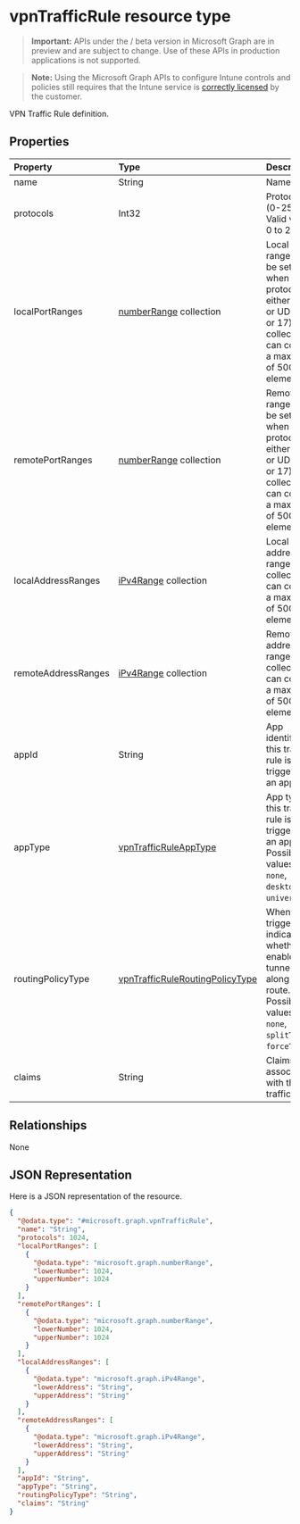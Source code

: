 ﻿# vpnTrafficRule resource type

> **Important:** APIs under the / beta version in Microsoft Graph are in preview and are subject to change. Use of these APIs in production applications is not supported.

> **Note:** Using the Microsoft Graph APIs to configure Intune controls and policies still requires that the Intune service is [correctly licensed](https://go.microsoft.com/fwlink/?linkid=839381) by the customer.

VPN Traffic Rule definition.
## Properties
|Property|Type|Description|
|:---|:---|:---|
|name|String|Name.|
|protocols|Int32|Protocols (0-255). Valid values 0 to 255|
|localPortRanges|[numberRange](../resources/intune_deviceconfig_numberrange.md) collection|Local port range can be set only when protocol is either TCP or UDP (6 or 17). This collection can contain a maximum of 500 elements.|
|remotePortRanges|[numberRange](../resources/intune_deviceconfig_numberrange.md) collection|Remote port range can be set only when protocol is either TCP or UDP (6 or 17). This collection can contain a maximum of 500 elements.|
|localAddressRanges|[iPv4Range](../resources/intune_shared_ipv4range.md) collection|Local address range. This collection can contain a maximum of 500 elements.|
|remoteAddressRanges|[iPv4Range](../resources/intune_shared_ipv4range.md) collection|Remote address range. This collection can contain a maximum of 500 elements.|
|appId|String|App identifier, if this traffic rule is triggered by an app.|
|appType|[vpnTrafficRuleAppType](../resources/intune_deviceconfig_vpntrafficruleapptype.md)|App type, if this traffic rule is triggered by an app. Possible values are: `none`, `desktop`, `universal`.|
|routingPolicyType|[vpnTrafficRuleRoutingPolicyType](../resources/intune_deviceconfig_vpntrafficruleroutingpolicytype.md)|When app triggered, indicates whether to enable split tunneling along this route. Possible values are: `none`, `splitTunnel`, `forceTunnel`.|
|claims|String|Claims associated with this traffic rule.|

## Relationships
None
## JSON Representation
Here is a JSON representation of the resource.
<!-- {
  "blockType": "resource",
  "keyProperty": "id",
  "@odata.type": "microsoft.graph.vpnTrafficRule"
}
-->
``` json
{
  "@odata.type": "#microsoft.graph.vpnTrafficRule",
  "name": "String",
  "protocols": 1024,
  "localPortRanges": [
    {
      "@odata.type": "microsoft.graph.numberRange",
      "lowerNumber": 1024,
      "upperNumber": 1024
    }
  ],
  "remotePortRanges": [
    {
      "@odata.type": "microsoft.graph.numberRange",
      "lowerNumber": 1024,
      "upperNumber": 1024
    }
  ],
  "localAddressRanges": [
    {
      "@odata.type": "microsoft.graph.iPv4Range",
      "lowerAddress": "String",
      "upperAddress": "String"
    }
  ],
  "remoteAddressRanges": [
    {
      "@odata.type": "microsoft.graph.iPv4Range",
      "lowerAddress": "String",
      "upperAddress": "String"
    }
  ],
  "appId": "String",
  "appType": "String",
  "routingPolicyType": "String",
  "claims": "String"
}
```






